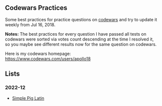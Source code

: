 ## Codewars Practices
Some best practices for practice questions on [codewars](http://www.codewars.com/) and try to update it weekly from Jul 16, 2018.

**Notes:** The best practices for every question I have passed all tests on codewars were sorted via votes count descending at the time I resolved it, so you maybe see different results now for the same question on codewars.

Here is my codewars homepage: https://www.codewars.com/users/apollo18

## Lists
### 2022-12
* [Simple Pig Latin](codewars/SimplePigLatin.js)

